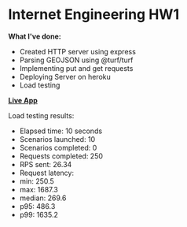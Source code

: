 # Internet Engineering HW1
**What I've done:**
  * Created HTTP server using express
  * Parsing GEOJSON using @turf/turf
  * Implementing put and get requests
  * Deploying Server on heroku
  * Load testing

 [**Live App**](https://safe-crag-20124.herokuapp.com)


Load testing results:
- Elapsed time: 10 seconds
- Scenarios launched:  10
-  Scenarios completed: 0
-  Requests completed:  250
-  RPS sent: 26.34
-  Request latency:
-    min: 250.5
-    max: 1687.3
-    median: 269.6
-    p95: 486.3
-    p99: 1635.2
